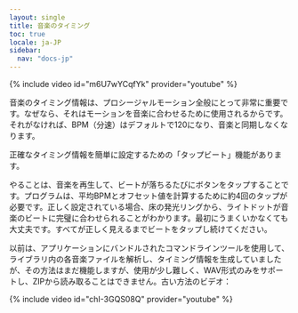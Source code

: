 ```yaml
---
layout: single
title: 音楽のタイミング
toc: true
locale: ja-JP
sidebar:
  nav: "docs-jp"
---
```


{% include video id="m6U7wYCqfYk" provider="youtube" %}

音楽のタイミング情報は、プロシージャルモーション全般にとって非常に重要です。なぜなら、それはモーションを音楽に合わせるために使用されるからです。それがなければ、BPM（分速）はデフォルトで120になり、音楽と同期しなくなります。

正確なタイミング情報を簡単に設定するための「タップビート」機能があります。

やることは、音楽を再生して、ビートが落ちるたびにボタンをタップすることです。プログラムは、平均BPMとオフセット値を計算するために約4回のタップが必要です。正しく設定されている場合、床の発光リングから、ライトドットが音楽のビートに完璧に合わせられることがわかります。最初にうまくいかなくても大丈夫です。すべてが正しく見えるまでビートをタップし続けてください。

以前は、アプリケーションにバンドルされたコマンドラインツールを使用して、ライブラリ内の各音楽ファイルを解析し、タイミング情報を生成していましたが、その方法はまだ機能しますが、使用が少し難しく、WAV形式のみをサポートし、ZIPから読み取ることはできません。古い方法のビデオ：

{% include video id="chI-3GQS08Q" provider="youtube" %}
